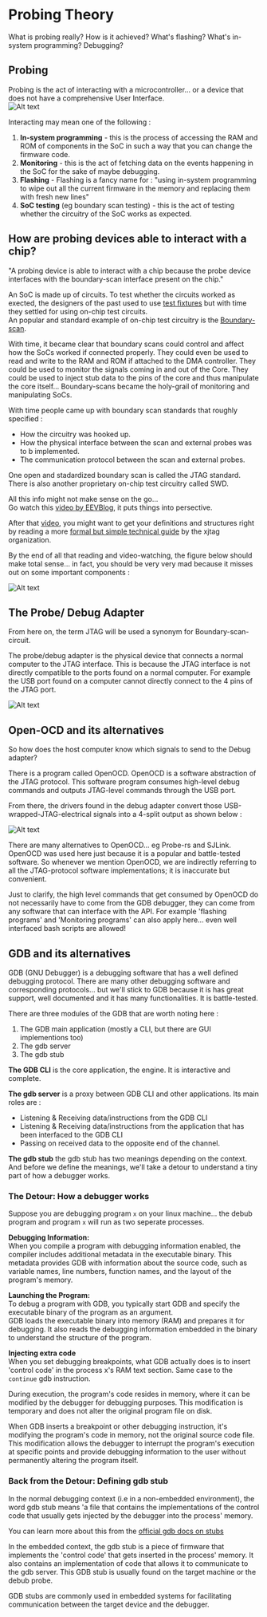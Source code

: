 # Probing Theory


What is probing really? How is it achieved? What's flashing? What's in-system programming? Debugging?  

## Probing
Probing is the act of interacting with a microcontroller... or a device that does not have a comprehensive User Interface.  
![Alt text](img/probe_scifi.png)

Interacting may mean one of the following :  
 
1. **In-system programming** - this is the process of accessing the RAM and ROM of components in the SoC in such a way that you can change the firmware code.  
2. **Monitoring** - this is the act of fetching data on the events happening in the SoC for the sake of maybe debugging.  
3. **Flashing** - Flashing is a fancy name for : "using in-system programming to wipe out all the current firmware in the memory and replacing them with fresh new lines"
4. **SoC testing** (eg boundary scan testing) - this is the act of testing whether the circuitry of the SoC works as expected.  


## How are probing devices able to interact with a chip? 

"A probing device is able to interact with a chip because the probe device interfaces with the boundary-scan interface present on the chip."  

An SoC is made up of circuits. To test whether the circuits worked as exected, the designers of the past used to use [test fixtures][test-fixtures] but with time they settled for using on-chip test circuits.  
An popular and standard example of on-chip test circuitry is the [Boundary-scan][what-is-a-boundary-scan].  

With time, it became clear that boundary scans could control and affect how the SoCs worked if connected properly. They could even be used to read and write to the RAM and ROM if attached to the DMA controller. They could be used to monitor the signals coming in and out of the Core. They could be used to inject stub data to the pins of the core and thus manipulate the core itself... Boundary-scans became the holy-grail of monitoring and manipulating SoCs.  

With time people came up with boundary scan standards that roughly specified : 
- How the circuitry was hooked up. 
- How the physical interface between the scan and external probes was to b implemented. 
- The communication protocol between the scan and external probes.

One open and stadardized boundary scan is called the JTAG standard.  
There is also another proprietary on-chip test circuitry called SWD.  

All this info might not make sense on the go...    
Go watch this [video by EEVBlog][jtag-video-by-EEVBlog], it puts things into persective.  


After that [video][jtag-video-by-EEVBlog], you might want to get your definitions and structures right by reading a more [formal but simple technical guide][jtag-technical-guide] by the xjtag organization.  


By the end of all that reading and video-watching, the figure below should make total sense... in fact, you should be very very mad because it misses out on some important components :  

![Alt text](img/jtag-registers.jpg)



## The Probe/ Debug Adapter

From here on, the term JTAG will be used a synonym for Boundary-scan-circuit.  

The probe/debug adapter is the physical device that connects a normal computer to the JTAG interface. This is because the JTAG interface is not directly compatible to the ports found on a normal computer. For example the USB port found on a computer cannot directly connect to the 4 pins of the JTAG port.  

![Alt text](img/probe-core.png)


## Open-OCD and its alternatives
So how does the host computer know which signals to send to the Debug adapter?  

There is a program called OpenOCD. OpenOCD is a software abstraction of the JTAG protocol. This software program consumes high-level debug commands and outputs JTAG-level commands through the USB port.  

From there, the drivers found in the debug adapter convert those USB-wrapped-JTAG-electrical signals into a 4-split output as shown below :  


![Alt text](<img/openocd-probe-core .png>)

There are many alternatives to OpenOCD... eg Probe-rs and SJLink. OpenOCD was used here just because it is a popular and battle-tested software. So whenever we mention OpenOCD, we are indirectly referring to all the JTAG-protocol software implementations; it is inaccurate but convenient.    

Just to clarify, the high level commands that get consumed by OpenOCD do not necessarily have to come from the GDB debugger, they can come from any software that can interface with the API. For example 'flashing programs' and 'Monitoring programs' can also apply here... even well interfaced bash scripts are allowed!


## GDB and its alternatives

GDB (GNU Debugger) is a debugging software that has a well defined debugging protocol. There are many other debugging software and corresponding protocols... but we'll stick to GDB because it is has great support, well documented and it has many functionalities. It is battle-tested.  

There are three modules of the GDB that are worth noting here : 
1. The GDB main application (mostly a CLI, but there are GUI implementions too)
2. The gdb server
3. The gdb stub

**The GDB CLI** is the core application, the engine. It is interactive and complete.  


**The gdb server** is a proxy between GDB CLI and other applications. Its main roles are :  
- Listening & Receiving data/instructions from the GDB CLI
- Listening & Receiving data/instructions from the application that has been interfaced to the GDB CLI
- Passing on received data to the opposite end of the channel.  

**The gdb stub** the gdb stub has two meanings depending on the context. And before we define the meanings, we'll take a detour to understand a tiny part of how a debugger works.  

### The Detour: How a debugger works  
Suppose you are debugging program `x` on your linux machine... the debub program and program `x` will run as two seperate processes.  

**Debugging Information:**  
When you compile a program with debugging information enabled, the compiler includes additional metadata in the executable binary. This metadata provides GDB with information about the source code, such as variable names, line numbers, function names, and the layout of the program's memory.  

**Launching the Program:**  
To debug a program with GDB, you typically start GDB and specify the executable binary of the program as an argument.  
GDB loads the executable binary into memory (RAM) and prepares it for debugging. It also reads the debugging information embedded in the binary to understand the structure of the program.  

**Injecting extra code**  
When you set debugging breakpoints, what GDB actually does is to insert 'control code' in the process x's RAM text section. Same case to the `continue` gdb instruction.  

During execution, the program's code resides in memory, where it can be modified by the debugger for debugging purposes. This modification is temporary and does not alter the original program file on disk.  

When GDB inserts a breakpoint or other debugging instruction, it's modifying the program's code in memory, not the original source code file. This modification allows the debugger to interrupt the program's execution at specific points and provide debugging information to the user without permanently altering the program itself.

### Back from the Detour: Defining gdb stub
In the normal debugging context (i.e in a non-embedded environment), the word gdb stub means 'a file that contains the implementations of the control code that usually gets injected by the debugger into the process' memory.   

You can learn more about this from the [official gdb docs on stubs][gdb-stub-functions]

In the embedded context, the gdb stub is a piece of firmware that implements the 'control code' that gets inserted in the process' memory. It also contains an implementation of code that allows it to communicate to the gdb server. This GDB stub is usually found on the target machine or the debub probe.  

GDB stubs are commonly used in embedded systems for facilitating communication between the target device and the debugger.  


<!--  undone

## Summary Picture  
 draw a summary picture that shows the relations between : 
 - host computer
 - target SoC
 - Debug Adapter
 - openOCD
 - GDB cli, gdb server, gdb stub
 - jtag interface
 - jtag TAP
 - core
 - memories (RAM + ROM) -->



[test-fixtures]: https://en.wikipedia.org/wiki/Test_fixture  
[what-is-a-boundary-scan]: https://www.youtube.com/watch?v=Y_dfg8h_yEY
[jtag-video-by-EEVBlog]: https://www.youtube.com/watch?v=TlWlLeC5BUs
[jtag-technical-guide]: https://www.xjtag.com/about-jtag/jtag-a-technical-overview/
[gdb-stub-functions]: https://ftp.gnu.org/old-gnu/Manuals/gdb/html_node/gdb_126.html